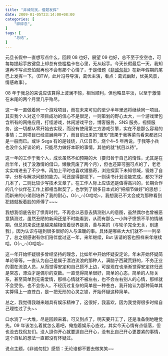```yaml
---
title: "非诚勿扰，借题发挥"
date: 2009-01-05T23:14:00+08:00
categories: [
    "碎碎念",
]
tags: [
    "总结",
]
---
```


元旦长假中一直想写点什么，回顾 08 也好，展望 09 也好，总不至于空空也，可每每提起手放键盘上却总有些槛槛卡在心里，无从起手。今天长假最后一天，我知道再不写点恐怕就再也不会有那个心情了，于是借题《[非诚勿扰](http://movie.douban.com/subject/3313801/)》在新年假期的尾巴上发挥一下。（BTW，此片冯导导演，葛优主演，看点：葛式幽默，优美风景，情感故事）。

<!--more-->

08 年于我总的来说应该算得上波澜不惊，相当顺利，但也略显平淡，以至于激情在末尾的两个月里几乎殆尽。

这一年一直做着同一个游戏项目，而在未来可见的至少半年里还将继续同一项目。其实我个人对这个项目成功的信心不是很足，一则策划的野心太大，一个游戏里包含所有的网络应用，打怪游戏，休闲游戏平台，博客服务，SNS 服务，视频服务，这一切都从零开始去实现，而没有使用第三方游戏引擎，实在不是那么容易的事情；二则项目已经进展两年了，而目前出来的“雏形”效果于我等菜鸟看来都还只是一般而已。或许 Sega 有的是钱烧，八亿日币，烧个4~5 年再说，于我等小兵也没什么好谈论的，只能尽力做好本职的事情，其他的就“拭目以待”。

这一年的工作于我个人，成长虽然不如预期的大（要归咎于自己的惰性，尤其是在后半年，找了没激情的借口，懒散荒废了两个月），但也还算可圈可点的了，老老实实啃进去了不少书，再加上平时也喜欢猎猎奇，浏览探索下未知领域，锻炼了自学，分析与解决问题的能力。可还是得鄙视下，一则读书计划没能完成，都欠下好几本了，二则比较少写技术文章了。在工作人际上应该还是值得高兴的，长期合作的几个伙伴在工作上都相当默契了，也学到了很多日本式的“把细节做好”的思想；而新来的小弟则培养了我的耐心，O(∩_∩)O哈哈~，我想我已不太会成为那种看到犯错就板着脸的师傅了~~~

我想我彻底告别了愤青时代，不再会以恶意去猜测别人的意图，虽然偶尔也曾被恶意猜测过，虽然丑陋的新闻还是不时能看到，从而有那么一小阵子愤愤不平的情绪期，但总的来说还是越来越相信着世界是真，善与美的（与轮子完全无关，别逮我），因为认识与碰到很多很好的人与温暖的事。具体是哪些大大们就不一一列举了，总之很感谢有你们陪伴度过这一年，来年继续，But 该请的客也照样来年继续哈，O(∩_∩)O哈哈~

这一年开始怀疑很多曾经坚持的理念，比如年中开始怀疑安定论，年末开始怀疑简单论等等。一直认为自己是属于漂泊流浪的那种人，满脑子西藏荒野的，不务正业的潜在流浪人员，从而觉得安定和自己搭不上边，可是现在也渐渐觉得安定终归还是常态，漂泊才是偶尔的变数。一直觉得简单很好，简单的心态，简单的人际关系，甚至简单到无需爱情，那样心情就不被左右，也不会左右别人的心情，那样就不会受伤，也不会伤人。不经历过复杂的简单是一种苍白，我开始认为那种简单其实算得上一直苍白，是一把无形的心灵之锁，开始怀疑这种简单。

总之，我觉得我越来越具有娱乐精神了，这很好，我喜欢，因为我觉得很多时候自己理性过了头~~

口水淌了一大堆，尽是回顾来着。可又到点了，明天要开工了，还是准备倒地睡觉先。09 年该怎么着就怎么着吧，俺抱着娱乐心态过。其实今天心情有点低落，但也没去找侃友们。没人逗你开心就要逗自己开心，没有比自己开心更要紧的事情，这个自私的想法一直都没有怀疑过。

说点主题，《非诚勿扰》感悟：无论谁都不要去做笑笑~~
